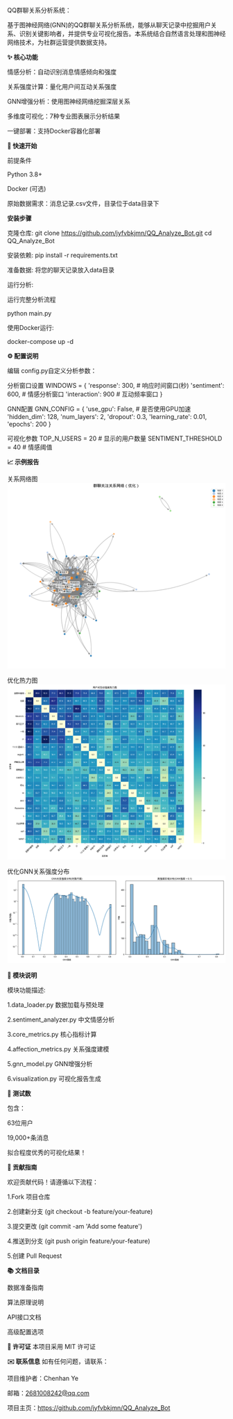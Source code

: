 QQ群聊关系分析系统：

基于图神经网络(GNN)的QQ群聊关系分析系统，能够从聊天记录中挖掘用户关系、识别关键影响者，并提供专业可视化报告。本系统结合自然语言处理和图神经网络技术，为社群运营提供数据支持。

**✨ 核心功能**

​情感分析​：自动识别消息情感倾向和强度

​关系强度计算​：量化用户间互动关系强度

​GNN增强分析​：使用图神经网络挖掘深层关系

​多维度可视化​：7种专业图表展示分析结果

​一键部署​：支持Docker容器化部署


**🚀 快速开始**

前提条件

Python 3.8+

Docker (可选)

原始数据需求：消息记录.csv文件，目录位于data目录下

**安装步骤**

克隆仓库:
git clone https://github.com/jyfvbkjmn/QQ_Analyze_Bot.git
cd QQ_Analyze_Bot

安装依赖:
pip install -r requirements.txt

准备数据: 将您的聊天记录放入data目录

运行分析:

运行完整分析流程

python main.py

使用Docker运行:

docker-compose up -d

**⚙️ 配置说明**

编辑 config.py自定义分析参数：

分析窗口设置
WINDOWS = {
    'response': 300,   # 响应时间窗口(秒)
    'sentiment': 600,   # 情感分析窗口
    'interaction': 900  # 互动频率窗口
}

GNN配置
GNN_CONFIG = {
    'use_gpu': False,  # 是否使用GPU加速
    'hidden_dim': 128,
    'num_layers': 2,
    'dropout': 0.3,
    'learning_rate': 0.01,
    'epochs': 200
}

可视化参数
TOP_N_USERS = 20       # 显示的用户数量
SENTIMENT_THRESHOLD = 40  # 情感阈值

**📈 示例报告**

关系网络图
![优化关系网络图](results/优化关系网络图.png)

优化热力图
![优化热力图](results/优化热力图.png)

优化GNN关系强度分布
![优化GNN关系强度分布](results/优化GNN关系强度分布.png)

**🧩 模块说明**

模块功能描述:

1.data_loader.py      数据加载与预处理

2.sentiment_analyzer.py 中文情感分析

3.core_metrics.py           核心指标计算

4.affection_metrics.py    关系强度建模

5.gnn_model.py            GNN增强分析

6.visualization.py         可视化报告生成

**🧪 测试数**

包含：

63位用户

19,000+条消息

拟合程度优秀的可视化结果！

**🤝 贡献指南**

欢迎贡献代码！请遵循以下流程：

1.Fork 项目仓库

2.创建新分支 (git checkout -b feature/your-feature)

3.提交更改 (git commit -am 'Add some feature')

4.推送到分支 (git push origin feature/your-feature)

5.创建 Pull Request

**📚 文档目录**

数据准备指南

算法原理说明

API接口文档

高级配置选项

**📄 许可证**
本项目采用 MIT 许可证

**✉️ 联系信息**
如有任何问题，请联系：

项目维护者：Chenhan Ye

邮箱：2681008242@qq.com

项目主页：https://github.com/jyfvbkjmn/QQ_Analyze_Bot